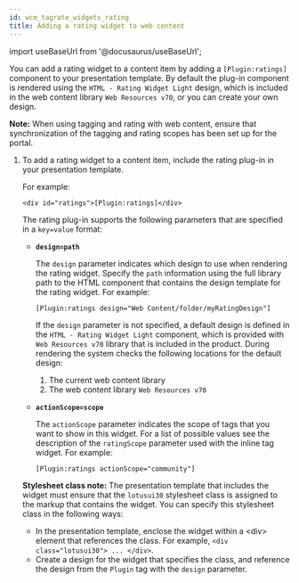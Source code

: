 ```yaml
---
id: wcm_tagrate_widgets_rating
title: Adding a rating widget to web content
---
```

import useBaseUrl from '@docusaurus/useBaseUrl';



You can add a rating widget to a content item by adding a `[Plugin:ratings]` component to your presentation template. By default the plug-in component is rendered using the `HTML - Rating Widget Light` design, which is included in the web content library `Web Resources v70`, or you can create your own design.

**Note:** When using tagging and rating with web content, ensure that synchronization of the tagging and rating scopes has been set up for the portal.

1.  To add a rating widget to a content item, include the rating plug-in in your presentation template.

    For example:

    ```
    <div id="ratings">[Plugin:ratings]</div>
    ```

    The rating plug-in supports the following parameters that are specified in a `key=value` format:

    -   **`design=path`**

        The `design` parameter indicates which design to use when rendering the rating widget. Specify the `path` information using the full library path to the HTML component that contains the design template for the rating widget. For example:

        ```
        [Plugin:ratings design="Web Content/folder/myRatingDesign"]
        ```

        If the `design` parameter is not specified, a default design is defined in the `HTML - Rating Widget Light` component, which is provided with `Web Resources v70` library that is included in the product. During rendering the system checks the following locations for the default design:

        1.  The current web content library
        2.  The web content library `Web Resources v70`
    -   **`actionScope=scope`**

        The `actionScope` parameter indicates the scope of tags that you want to show in this widget. For a list of possible values see the description of the `ratingScope` parameter used with the inline tag widget. For example:

        ```
        [Plugin:ratings actionScope="community"]
        ```

    **Stylesheet class note:** The presentation template that includes the widget must ensure that the `lotusui30` stylesheet class is assigned to the markup that contains the widget. You can specify this stylesheet class in the following ways:

    -   In the presentation template, enclose the widget within a <div\> element that references the class. For example, `<div class="lotusui30"> ... </div>`.
    -   Create a design for the widget that specifies the class, and reference the design from the `Plugin` tag with the `design` parameter.

